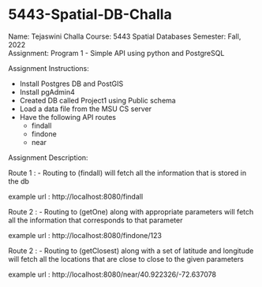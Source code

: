 # 5443-Spatial-DB-Challa
Name: 		Tejaswini Challa
Course:		5443 Spatial Databases
Semester:	Fall, 2022	
Assignment:	Program 1 - Simple API using python and PostgreSQL


Assignment Instructions:

  - Install Postgres DB and PostGIS
  - Install pgAdmin4
  - Created DB called Project1 using Public schema
  - Load a data file from the MSU CS server
  - Have the following API routes
    - findall
    - findone
    - near

Assignment Description:

Route 1 :
	- Routing to (findall) will fetch all the information that is stored in the db 
	
example url : http://localhost:8080/findall

Route 2 :
	- Routing to (getOne) along with appropriate parameters will fetch all the information that corresponds to that parameter 

example url :  http://localhost:8080/findone/123


Route 2 :
	- Routing to (getClosest) along with a set of latitude and longitude will fetch all the locations that are close to 
	  close to the given parameters
		

example url :  http://localhost:8080/near/40.922326/-72.637078
